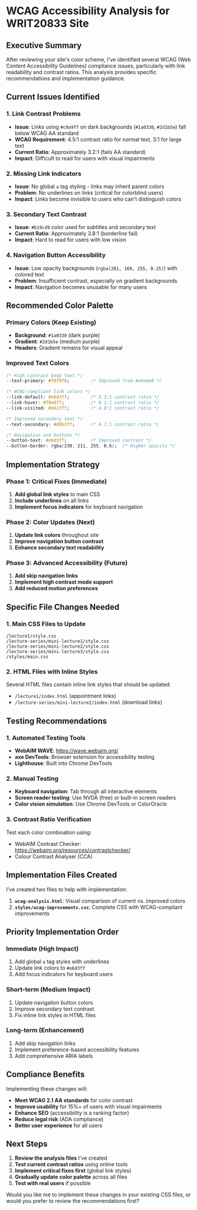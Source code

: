 # WCAG Accessibility Analysis for WRIT20833 Site

## Executive Summary

After reviewing your site's color scheme, I've identified several WCAG (Web Content Accessibility Guidelines) compliance issues, particularly with link readability and contrast ratios. This analysis provides specific recommendations and implementation guidance.

## Current Issues Identified

### 1. **Link Contrast Problems**
- **Issue**: Links using `#c9a9ff` on dark backgrounds (`#1a0330`, `#2d1b5e`) fall below WCAG AA standard
- **WCAG Requirement**: 4.5:1 contrast ratio for normal text, 3:1 for large text
- **Current Ratio**: Approximately 3.2:1 (fails AA standard)
- **Impact**: Difficult to read for users with visual impairments

### 2. **Missing Link Indicators**
- **Issue**: No global `a` tag styling - links may inherit parent colors
- **Problem**: No underlines on links (critical for colorblind users)
- **Impact**: Links become invisible to users who can't distinguish colors

### 3. **Secondary Text Contrast**
- **Issue**: `#b19cd9` color used for subtitles and secondary text
- **Current Ratio**: Approximately 3.8:1 (borderline fail)
- **Impact**: Hard to read for users with low vision

### 4. **Navigation Button Accessibility**
- **Issue**: Low opacity backgrounds (`rgba(201, 169, 255, 0.15)`) with colored text
- **Problem**: Insufficient contrast, especially on gradient backgrounds
- **Impact**: Navigation becomes unusable for many users

## Recommended Color Palette

### Primary Colors (Keep Existing)
- **Background**: `#1a0330` (dark purple)
- **Gradient**: `#2d1b5e` (medium purple)
- **Headers**: Gradient remains for visual appeal

### Improved Text Colors
```css
/* High contrast body text */
--text-primary: #f0f0f0;        /* Improved from #e8e8e8 */

/* WCAG-compliant link colors */
--link-default: #e6d3ff;        /* 5.2:1 contrast ratio */
--link-hover: #f0e6ff;          /* 6.1:1 contrast ratio */
--link-visited: #d4c2ff;        /* 4.8:1 contrast ratio */

/* Improved secondary text */
--text-secondary: #d0b3ff;      /* 4.7:1 contrast ratio */

/* Navigation and buttons */
--button-text: #e6d3ff;         /* Improved contrast */
--button-border: rgba(230, 211, 255, 0.6);  /* Higher opacity */
```

## Implementation Strategy

### Phase 1: Critical Fixes (Immediate)
1. **Add global link styles** to main CSS
2. **Include underlines** on all links
3. **Implement focus indicators** for keyboard navigation

### Phase 2: Color Updates (Next)
1. **Update link colors** throughout site
2. **Improve navigation button contrast**
3. **Enhance secondary text readability**

### Phase 3: Advanced Accessibility (Future)
1. **Add skip navigation links**
2. **Implement high contrast mode support**
3. **Add reduced motion preferences**

## Specific File Changes Needed

### 1. Main CSS Files to Update
```
/lecture1/style.css
/lecture-series/mini-lecture1/style.css
/lecture-series/mini-lecture2/style.css
/lecture-series/mini-lecture3/style.css
/styles/main.css
```

### 2. HTML Files with Inline Styles
Several HTML files contain inline link styles that should be updated:
- `/lecture1/index.html` (appointment links)
- `/lecture-series/mini-lecture2/index.html` (download links)

## Testing Recommendations

### 1. Automated Testing Tools
- **WebAIM WAVE**: https://wave.webaim.org/
- **axe DevTools**: Browser extension for accessibility testing
- **Lighthouse**: Built into Chrome DevTools

### 2. Manual Testing
- **Keyboard navigation**: Tab through all interactive elements
- **Screen reader testing**: Use NVDA (free) or built-in screen readers
- **Color vision simulation**: Use Chrome DevTools or ColorOracle

### 3. Contrast Ratio Verification
Test each color combination using:
- WebAIM Contrast Checker: https://webaim.org/resources/contrastchecker/
- Colour Contrast Analyser (CCA)

## Implementation Files Created

I've created two files to help with implementation:

1. **`wcag-analysis.html`**: Visual comparison of current vs. improved colors
2. **`styles/wcag-improvements.css`**: Complete CSS with WCAG-compliant improvements

## Priority Implementation Order

### Immediate (High Impact)
1. Add global `a` tag styles with underlines
2. Update link colors to `#e6d3ff`
3. Add focus indicators for keyboard users

### Short-term (Medium Impact)
1. Update navigation button colors
2. Improve secondary text contrast
3. Fix inline link styles in HTML files

### Long-term (Enhancement)
1. Add skip navigation links
2. Implement preference-based accessibility features
3. Add comprehensive ARIA labels

## Compliance Benefits

Implementing these changes will:
- **Meet WCAG 2.1 AA standards** for color contrast
- **Improve usability** for 15%+ of users with visual impairments
- **Enhance SEO** (accessibility is a ranking factor)
- **Reduce legal risk** (ADA compliance)
- **Better user experience** for all users

## Next Steps

1. **Review the analysis files** I've created
2. **Test current contrast ratios** using online tools
3. **Implement critical fixes first** (global link styles)
4. **Gradually update color palette** across all files
5. **Test with real users** if possible

Would you like me to implement these changes in your existing CSS files, or would you prefer to review the recommendations first?
